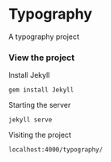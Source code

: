 # Typography

A typography project

### View the project

Install Jekyll

```
gem install Jekyll
```

Starting the server

```
jekyll serve
```

Visiting the project

```
localhost:4000/typography/
```
